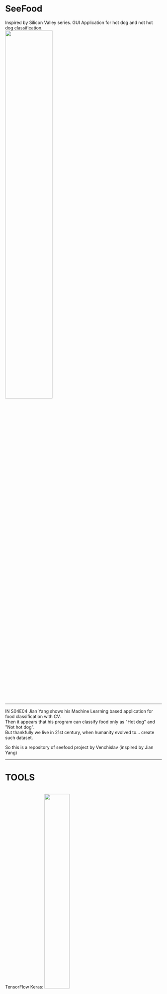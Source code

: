 # SeeFood
Inspired by Silicon Valley series. GUI Application for hot dog and not hot dog classification. <br>
<img src='https://variety.com/wp-content/uploads/2014/03/siliconvalley04.jpg' width=55%> <br>
____
IN S04E04 Jian Yang shows his Machine Learning based application for food classification with CV. <br>
Then it appears that his program can classify food only as "Hot dog" and "Not hot dog". <br>
But thankfully we live in 21st century, when humanity evolved to... create such dataset. <br>

So this is a repository of seefood project by Venchislav (inspired by Jian Yang)
___
<H1>TOOLS</H1> <br>
TensorFlow Keras:
<img src='https://posit.co/wp-content/uploads/2022/10/thumbnail-6.png' width=40%><br>
Google CoLab:
<img src='https://colab.research.google.com/img/colab_favicon_256px.png'><br>
LIBRARIES: <br>
NumPy <br>
Pandas <br>
Matplotlib, Seaborn <br>
Scikit Learn <br>

<img src='https://i.redd.it/j3zzteqn9t461.jpg' width=30%> <br>
P.S it's still in my plans, but now I'm only studying deep learning for computer vision 37 hours tutorial:
<a href='https://www.youtube.com/watch?v=IA3WxTTPXqQ&list=LL&index=5&t=6080s'><img src='https://www.freecodecamp.org/news/content/images/size/w2000/2023/06/compvision.png'></a>
UPD from 22.12.23 23:40
I found a nice CNN tutorial <img src='https://media.tenor.com/EQflCSqedPkAAAAM/clash-royale-heheheha.gif' width=2%><br>
Got new books for deep learning and algos... The great things are coming
P.S P.s I changed my mind bruh

